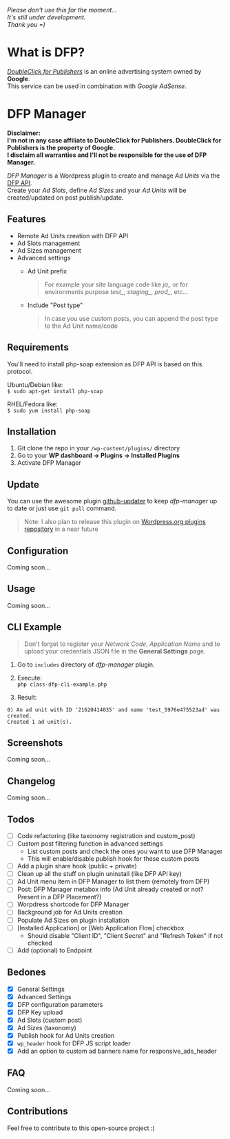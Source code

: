 _Please don't use this for the moment..._  
_It's still under development._  
_Thank you =)_  

# What is DFP?

*[DoubleClick for Publishers](https://www.doubleclickbygoogle.com/ja/solutions/revenue-management/dfp/)* is an online advertising system owned by **Google**.  
This service can be used in combination with *Google AdSense*. 

# DFP Manager

**Disclaimer:**  
**I'm not in any case affiliate to DoubleClick for Publishers. DoubleClick for Publishers is the property of Google.**  
**I disclaim all warranties and I'll not be responsible for the use of DFP Manager.**

*DFP Manager* is a Wordpress plugin to create and manage *Ad Units* via the [DFP API](https://www.google.com/intl/en_ALL/doubleclick/tos/dfp-api-terms.html).  
Create your *Ad Slots*, define *Ad Sizes* and your *Ad Units* will be created/updated on post publish/update. 

## Features  

  + Remote Ad Units creation with DFP API
  + Ad Slots management
  + Ad Sizes management
  + Advanced settings
    - Ad Unit prefix  

      > For example your site language code like *ja_* or for environments purpose *test_*, *staging_*, *prod_*, etc...  

    - Include "Post type"  

      > In case you use custom posts, you can append the post type to the Ad Unit name/code

## Requirements

You'll need to install php-soap extension as DFP API is based on this protocol.

Ubuntu/Debian like:  
`$ sudo apt-get install php-soap`

RHEL/Fedora like:  
`$ sudo yum install php-soap`


## Installation

1) Git clone the repo in your `/wp-content/plugins/` directory
2) Go to your **WP dashboard -> Plugins -> Installed Plugins**
3) Activate DFP Manager


## Update  

You can use the awesome plugin [github-updater](https://github.com/afragen/github-updater/) to keep *dfp-manager* up to date or just use `git pull` command.  

> Note: I also plan to release this plugin on [Wordpress.org plugins repository](https://wordpress.org/plugins/) in a near future

## Configuration  

Coming soon...

## Usage

Coming soon...

## CLI Example

> Don't forget to register your *Network Code*, *Application Name* and to upload your credentials JSON file in the **General Settings** page.  

1) Go to `includes` directory of *dfp-manager* plugin.

2) Execute:  
`php class-dfp-cli-example.php`

3) Result:  
```
0) An ad unit with ID '21620414035' and name 'test_5976e475523ad' was created.  
Created 1 ad unit(s).
```

## Screenshots

Coming soon...

## Changelog

Coming soon...

## Todos
  
  - [ ] Code refactoring (like taxonomy registration and custom_post)
  - [ ] Custom post filtering function in advanced settings
    - List custom posts and check the ones you want to use DFP Manager
    - This will enable/disable publish hook for these custom posts
  - [ ] Add a plugin share hook (public + private)
  - [ ] Clean up all the stuff on plugin uninstall (like DFP API key)
  - [ ] Ad Unit menu item in DFP Manager to list them (remotely from DFP)
  - [ ] Post: DFP Manager metabox info (Ad Unit already created or not? Present in a DFP Placement?)
  - [ ] Worpdress shortcode for DFP Manager
  - [ ] Background job for Ad Units creation
  - [ ] Populate Ad Sizes on plugin installation
  - [ ] [Installed Application] or [Web Application Flow] checkbox
    - Should disable "Client ID", "Client Secret" and "Refresh Token" if not checked
  - [ ] Add (optional) to Endpoint

## Bedones  

 - [x] General Settings
 - [x] Advanced Settings
 - [x] DFP configuration parameters
 - [x] DFP Key upload
 - [x] Ad Slots (custom post)
 - [x] Ad Sizes (taxonomy)
 - [x] Publish hook for Ad Units creation
 - [x] `wp_header` hook for DFP JS script loader
 - [x] Add an option to custom ad banners name for responsive_ads_header

## FAQ  

Coming soon...

## Contributions

Feel free to contribute to this open-source project :)
